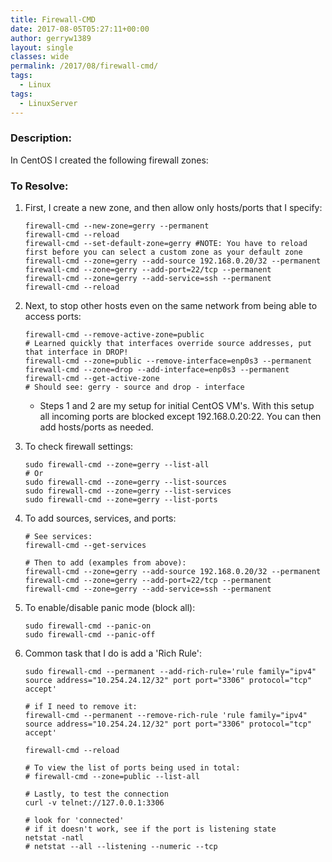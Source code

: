 ```yaml
---
title: Firewall-CMD
date: 2017-08-05T05:27:11+00:00
author: gerryw1389
layout: single
classes: wide
permalink: /2017/08/firewall-cmd/
tags:
  - Linux
tags:
  - LinuxServer
---
```

<!--more-->

### Description:

In CentOS I created the following firewall zones:

### To Resolve:

1. First, I create a new zone, and then allow only hosts/ports that I specify:

   ```shell
   firewall-cmd --new-zone=gerry --permanent
   firewall-cmd --reload
   firewall-cmd --set-default-zone=gerry #NOTE: You have to reload first before you can select a custom zone as your default zone
   firewall-cmd --zone=gerry --add-source 192.168.0.20/32 --permanent
   firewall-cmd --zone=gerry --add-port=22/tcp --permanent
   firewall-cmd --zone=gerry --add-service=ssh --permanent
   firewall-cmd --reload
   ```

2. Next, to stop other hosts even on the same network from being able to access ports:

   ```shell
   firewall-cmd --remove-active-zone=public
   # Learned quickly that interfaces override source addresses, put that interface in DROP!
   firewall-cmd --zone=public --remove-interface=enp0s3 --permanent
   firewall-cmd --zone=drop --add-interface=enp0s3 --permanent
   firewall-cmd --get-active-zone
   # Should see: gerry - source and drop - interface
   ```

   - Steps 1 and 2 are my setup for initial CentOS VM's. With this setup all incoming ports are blocked except 192.168.0.20:22. You can then add hosts/ports as needed.

3. To check firewall settings:

   ```shell
   sudo firewall-cmd --zone=gerry --list-all
   # Or
   sudo firewall-cmd --zone=gerry --list-sources
   sudo firewall-cmd --zone=gerry --list-services
   sudo firewall-cmd --zone=gerry --list-ports
   ```

4. To add sources, services, and ports:

   ```shell
   # See services:
   firewall-cmd --get-services

   # Then to add (examples from above):
   firewall-cmd --zone=gerry --add-source 192.168.0.20/32 --permanent
   firewall-cmd --zone=gerry --add-port=22/tcp --permanent
   firewall-cmd --zone=gerry --add-service=ssh --permanent
   ```

4. To enable/disable panic mode (block all):

   ```shell
   sudo firewall-cmd --panic-on
   sudo firewall-cmd --panic-off
   ```

5. Common task that I do is add a 'Rich Rule':

   ```shell
   sudo firewall-cmd --permanent --add-rich-rule='rule family="ipv4" source address="10.254.24.12/32" port port="3306" protocol="tcp" accept'
   
   # if I need to remove it:
   firewall-cmd --permanent --remove-rich-rule 'rule family="ipv4" source address="10.254.24.12/32" port port="3306" protocol="tcp" accept'

   firewall-cmd --reload
   
   # To view the list of ports being used in total:
   # firewall-cmd --zone=public --list-all

   # Lastly, to test the connection
   curl -v telnet://127.0.0.1:3306

   # look for 'connected'
   # if it doesn't work, see if the port is listening state
   netstat -natl
   # netstat --all --listening --numeric --tcp
   ```


